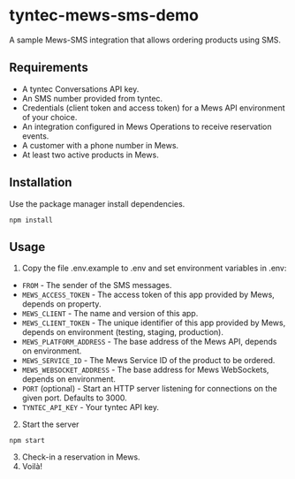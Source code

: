# tyntec-mews-sms-demo

A sample Mews-SMS integration that allows ordering products using SMS.

## Requirements

* A tyntec Conversations API key.
* An SMS number provided from tyntec.
* Credentials (client token and access token) for a Mews API environment of your choice.
* An integration configured in Mews Operations to receive reservation events.
* A customer with a phone number in Mews.
* At least two active products in Mews.

## Installation

Use the package manager install dependencies.

```
npm install
```

## Usage
1. Copy the file .env.example to .env and set environment variables in .env:
  * `FROM` - The sender of the SMS messages.
  * `MEWS_ACCESS_TOKEN` - The access token of this app provided by Mews, depends on property.
  * `MEWS_CLIENT` - The name and version of this app.
  * `MEWS_CLIENT_TOKEN` - The unique identifier of this app provided by Mews, depends on environment (testing, staging, production).
  * `MEWS_PLATFORM_ADDRESS` - The base address of the Mews API, depends on environment.
  * `MEWS_SERVICE_ID` - The Mews Service ID of the product to be ordered.
  * `MEWS_WEBSOCKET_ADDRESS` - The base address for Mews WebSockets, depends on environment.
  * `PORT` (optional) - Start an HTTP server listening for connections on the given port. Defaults to 3000.
  * `TYNTEC_API_KEY` - Your tyntec API key.
2. Start the server
```
npm start
```
3. Check-in a reservation in Mews.
4. Voilà!
